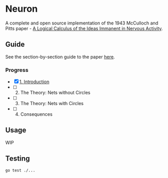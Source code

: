 # Neuron

A complete and open source implementation of the 1943 McCulloch and Pitts paper - [A Logical Calculus of the Ideas Immanent in Nervous Activity](https://www.cs.cmu.edu/~./epxing/Class/10715/reading/McCulloch.and.Pitts.pdf).

## Guide

See the section-by-section guide to the paper [here](./GUIDE.md).

### Progress

- [X] [1. Introduction](./GUIDE.md#1-introduction)
- [ ] 2. The Theory: Nets without Circles
- [ ] 3. The Theory: Nets with Circles
- [ ] 4. Consequences

## Usage

WIP

## Testing

```shell
go test ./...
```